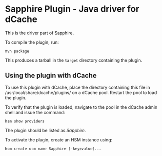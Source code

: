 Sapphire Plugin - Java driver for dCache
==================================

This is the driver part of Sapphire.

To compile the plugin, run:

    mvn package

This produces a tarball in the `target` directory containing the plugin.

Using the plugin with dCache
----------------------------

To use this plugin with dCache, place the directory containing this
file in /usr/local/share/dcache/plugins/ on a dCache pool. Restart
the pool to load the plugin.

To verify that the plugin is loaded, navigate to the pool in the dCache admin
shell and issue the command:

    hsm show providers

The plugin should be listed as *Sapphire*.

To activate the plugin, create an HSM instance using:

    hsm create osm name Sapphire [-key=value]...

